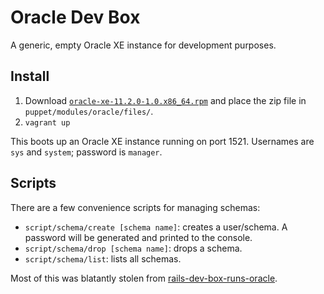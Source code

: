 # Oracle Dev Box

A generic, empty Oracle XE instance for development purposes.

## Install

1. Download [`oracle-xe-11.2.0-1.0.x86_64.rpm`](http://www.oracle.com/technetwork/database/database-technologies/express-edition/downloads/index.html)
and place the zip file in `puppet/modules/oracle/files/`.
2. `vagrant up`

This boots up an Oracle XE instance running on port 1521. Usernames are `sys` and `system`; password is `manager`.

## Scripts

There are a few convenience scripts for managing schemas:

- `script/schema/create [schema name]`: creates a user/schema. A password will be generated and printed to the console.
- `script/schema/drop [schema name]`: drops a schema.
- `script/schema/list`: lists all schemas.

Most of this was blatantly stolen from [rails-dev-box-runs-oracle](https://github.com/yahonda/rails-dev-box/tree/runs_oracle).

